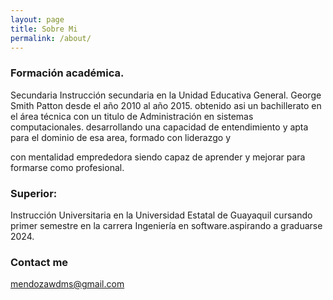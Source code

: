 ```yaml
---
layout: page
title: Sobre Mi
permalink: /about/
---
```


### Formación académica.
Secundaria
Instrucción secundaria en la Unidad Educativa General. George  Smith Patton desde el año 2010 al año 2015. obtenido asi un bachillerato en el  área técnica con un titulo de Administración en sistemas computacionales. desarrollando una capacidad de entendimiento y apta para el dominio de esa area, formado con liderazgo y 

con mentalidad emprededora siendo capaz de aprender y mejorar para formarse como profesional.  
 

### Superior:
Instrucción Universitaria en la  Universidad Estatal de Guayaquil cursando primer semestre en la carrera Ingeniería en software.aspirando a graduarse 2024.





### Contact me

[mendozawdms@gmail.com](mailto:mendozawdms@gmail.com)
